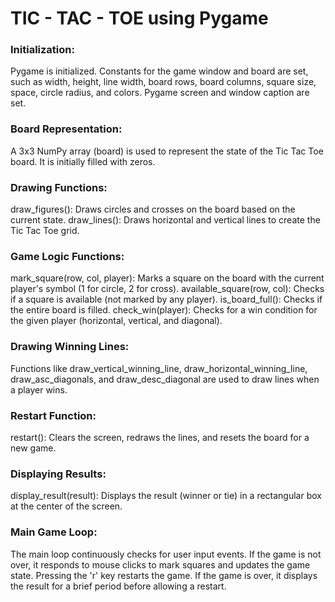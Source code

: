# TIC - TAC - TOE using Pygame

### Initialization:
Pygame is initialized.
Constants for the game window and board are set, such as width, height, line width, board rows, board columns, square size, space, circle radius, and colors.
Pygame screen and window caption are set.

### Board Representation:
A 3x3 NumPy array (board) is used to represent the state of the Tic Tac Toe board. It is initially filled with zeros.

### Drawing Functions:
draw_figures(): Draws circles and crosses on the board based on the current state.
draw_lines(): Draws horizontal and vertical lines to create the Tic Tac Toe grid.

### Game Logic Functions:
mark_square(row, col, player): Marks a square on the board with the current player's symbol (1 for circle, 2 for cross).
available_square(row, col): Checks if a square is available (not marked by any player).
is_board_full(): Checks if the entire board is filled.
check_win(player): Checks for a win condition for the given player (horizontal, vertical, and diagonal).

### Drawing Winning Lines:
Functions like draw_vertical_winning_line, draw_horizontal_winning_line, draw_asc_diagonals, and draw_desc_diagonal are used to draw lines when a player wins.

### Restart Function:
restart(): Clears the screen, redraws the lines, and resets the board for a new game.

### Displaying Results:
display_result(result): Displays the result (winner or tie) in a rectangular box at the center of the screen.

### Main Game Loop:
The main loop continuously checks for user input events.
If the game is not over, it responds to mouse clicks to mark squares and updates the game state.
Pressing the 'r' key restarts the game.
If the game is over, it displays the result for a brief period before allowing a restart.
